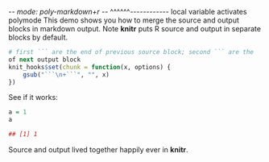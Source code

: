 -*- mode: poly-markdown+r -*-
          ^^^^^^------------ local variable activates polymode
This demo shows you how to merge the source and output blocks in markdown
output. Note **knitr** puts R source and output in separate blocks by default.


```r
# first ``` are the end of previous source block; second ``` are the
of next output block
knit_hooks$set(chunk = function(x, options) {
    gsub("```\n+```", "", x)
})
```

See if it works:



```r
a = 1
a

## [1] 1
```




Source and output lived together happily ever in **knitr**.
